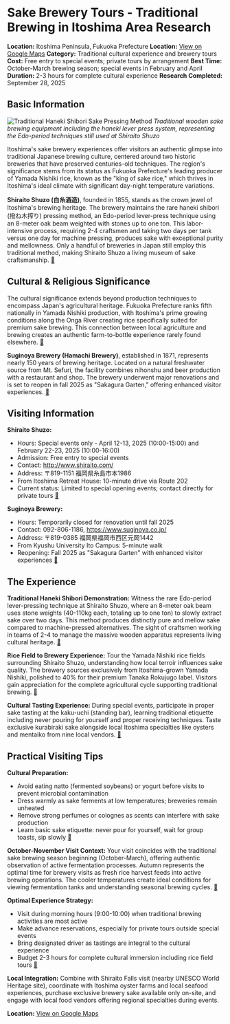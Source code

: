 # Sake Brewery Tours - Traditional Brewing in Itoshima Area Research

**Location:** Itoshima Peninsula, Fukuoka Prefecture
**Location:** [View on Google Maps](https://maps.google.com/maps?q=33.5885074,130.1818428)
**Category:** Traditional cultural experience and brewery tours
**Cost:** Free entry to special events; private tours by arrangement
**Best Time:** October-March brewing season; special events in February and April
**Duration:** 2-3 hours for complete cultural experience
**Research Completed:** September 28, 2025

## Basic Information

![Traditional Haneki Shibori Sake Pressing Method](https://upload.wikimedia.org/wikipedia/commons/c/c6/Hakutsuru_Sake_Brewery_Museum_2018_a.jpg)
*Traditional wooden sake brewing equipment including the haneki lever press system, representing the Edo-period techniques still used at Shiraito Shuzo*

Itoshima's sake brewery experiences offer visitors an authentic glimpse into traditional Japanese brewing culture, centered around two historic breweries that have preserved centuries-old techniques. The region's significance stems from its status as Fukuoka Prefecture's leading producer of Yamada Nishiki rice, known as the "king of sake rice," which thrives in Itoshima's ideal climate with significant day-night temperature variations.

**Shiraito Shuzo (白糸酒造)**, founded in 1855, stands as the crown jewel of Itoshima's brewing heritage. The brewery maintains the rare haneki shibori (撥ね木搾り) pressing method, an Edo-period lever-press technique using an 8-meter oak beam weighted with stones up to one ton. This labor-intensive process, requiring 2-4 craftsmen and taking two days per tank versus one day for machine pressing, produces sake with exceptional purity and mellowness. Only a handful of breweries in Japan still employ this traditional method, making Shiraito Shuzo a living museum of sake craftsmanship. [🔗](https://www.crossroadfukuoka.jp/en/articles/sake_experience)

## Cultural & Religious Significance

The cultural significance extends beyond production techniques to encompass Japan's agricultural heritage. Fukuoka Prefecture ranks fifth nationally in Yamada Nishiki production, with Itoshima's prime growing conditions along the Onga River creating rice specifically suited for premium sake brewing. This connection between local agriculture and brewing creates an authentic farm-to-bottle experience rarely found elsewhere. [🔗](https://www.crossroadfukuoka.jp/en/articles/sake-in-fukuoka)

**Suginoya Brewery (Hamachi Brewery)**, established in 1871, represents nearly 150 years of brewing heritage. Located on a natural freshwater source from Mt. Sefuri, the facility combines nihonshu and beer production with a restaurant and shop. The brewery underwent major renovations and is set to reopen in fall 2025 as "Sakagura Garten," offering enhanced visitor experiences. [🔗](https://rekishinihon.com/2021/09/16/suginoya-brewery-itoshima-fukuoka/)

## Visiting Information

**Shiraito Shuzo:**
- Hours: Special events only - April 12-13, 2025 (10:00-15:00) and February 22-23, 2025 (10:00-16:00)
- Admission: Free entry to special events
- Contact: http://www.shiraito.com/
- Address: 〒819-1151 福岡県糸島市本1986
- From Itoshima Retreat House: 10-minute drive via Route 202
- Current status: Limited to special opening events; contact directly for private tours [🔗](https://itoshima-now.com/en/event/sake-brewery-opening-shiraito-shuzo-apr-2025/)

**Suginoya Brewery:**
- Hours: Temporarily closed for renovation until fall 2025
- Contact: 092-806-1186, https://www.suginoya.co.jp/
- Address: 〒819-0385 福岡県福岡市西区元岡1442
- From Kyushu University Ito Campus: 5-minute walk
- Reopening: Fall 2025 as "Sakagura Garten" with enhanced visitor experiences [🔗](https://japan-kyushu-tourist.com/sake-brewery-suginoya-itoshima/)

## The Experience

**Traditional Haneki Shibori Demonstration:**
Witness the rare Edo-period lever-pressing technique at Shiraito Shuzo, where an 8-meter oak beam uses stone weights (40-110kg each, totaling up to one ton) to slowly extract sake over two days. This method produces distinctly pure and mellow sake compared to machine-pressed alternatives. The sight of craftsmen working in teams of 2-4 to manage the massive wooden apparatus represents living cultural heritage. [🔗](https://urbansake.com/sake-101/sake-glossary/haneki-shibori/)

**Rice Field to Brewery Experience:**
Tour the Yamada Nishiki rice fields surrounding Shiraito Shuzo, understanding how local terroir influences sake quality. The brewery sources exclusively from Itoshima-grown Yamada Nishiki, polished to 40% for their premium Tanaka Rokujugo label. Visitors gain appreciation for the complete agricultural cycle supporting traditional brewing. [🔗](https://nihonshu-name.com/en/interviewlist/tanaka-rokujugo/)

**Cultural Tasting Experience:**
During special events, participate in proper sake tasting at the kaku-uchi (standing bar), learning traditional etiquette including never pouring for yourself and proper receiving techniques. Taste exclusive kurabiraki sake alongside local Itoshima specialties like oysters and mentaiko from nine local vendors. [🔗](https://redandwhiteshops.com/liquor-world/trends/japanese-sake/)

## Practical Visiting Tips

**Cultural Preparation:**
- Avoid eating natto (fermented soybeans) or yogurt before visits to prevent microbial contamination
- Dress warmly as sake ferments at low temperatures; breweries remain unheated
- Remove strong perfumes or colognes as scents can interfere with sake production
- Learn basic sake etiquette: never pour for yourself, wait for group toasts, sip slowly [🔗](https://tippsysake.com/blogs/post/a-guide-to-visiting-sake-breweries-in-japan)

**October-November Visit Context:**
Your visit coincides with the traditional sake brewing season beginning (October-March), offering authentic observation of active fermentation processes. Autumn represents the optimal time for brewery visits as fresh rice harvest feeds into active brewing operations. The cooler temperatures create ideal conditions for viewing fermentation tanks and understanding seasonal brewing cycles. [🔗](https://ichishima.com/en/attractions/detail_1346.html)

**Optimal Experience Strategy:**
- Visit during morning hours (9:00-10:00) when traditional brewing activities are most active
- Make advance reservations, especially for private tours outside special events
- Bring designated driver as tastings are integral to the cultural experience
- Budget 2-3 hours for complete cultural immersion including rice field tours [🔗](https://fukushima.travel/destination/himonoya-sake-brewery/26)

**Local Integration:**
Combine with Shiraito Falls visit (nearby UNESCO World Heritage site), coordinate with Itoshima oyster farms and local seafood experiences, purchase exclusive brewery sake available only on-site, and engage with local food vendors offering regional specialties during events.

**Location:** [View on Google Maps](https://www.google.com/maps/place/Shiraito+Shuzo/@33.5597,130.1977,17z)
